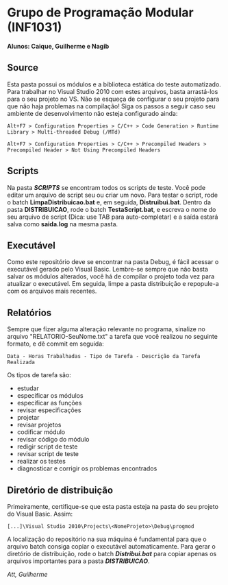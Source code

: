 ﻿# Grupo de Programação Modular (INF1031)
**Alunos: Caique, Guilherme e Nagib**

## Source

Esta pasta possui os módulos e a biblioteca estática do teste automatizado.
Para trabalhar no Visual Studio 2010 com estes arquivos, basta arrastá-los para o seu projeto no VS. Não se esqueça de configurar o seu projeto para que não haja problemas na compilação! Siga os passos a seguir caso seu ambiente de desenvolvimento não esteja configurado ainda:

`Alt+F7 > Configuration Properties > C/C++ > Code Generation > Runtime Library > Multi-threaded Debug (/MTd)`

`Alt+F7 > Configuration Properties > C/C++ > Precompiled Headers > Precompiled Header > Not Using Precompiled Headers`

## Scripts

Na pasta **_SCRIPTS_** se encontram todos os scripts de teste. Você pode editar um arquivo de script seu ou criar um novo. Para testar o script, rode o batch  **__LimpaDistribuicao.bat__** e, em seguida, **__Distruibui.bat__**. Dentro da pasta **DISTRIBUICAO**, rode o batch **__TestaScript.bat__**, e escreva o nome do seu arquivo de script (Dica: use TAB para auto-completar) e a saída estará salva como **__saida.log__** na mesma pasta.

## Executável

Como este repositório deve se encontrar na pasta Debug, é fácil acessar o executável gerado pelo Visual Basic. Lembre-se sempre que não basta salvar os módulos alterados, você há de compilar o projeto toda vez para atualizar o executável. Em seguida, limpe a pasta distribuição e repopule-a com os arquivos mais recentes.

## Relatórios

Sempre que fizer alguma alteração relevante no programa, sinalize no arquivo "RELATORIO-SeuNome.txt" a tarefa que você realizou no seguinte formato, e dê commit em seguida:

`Data - Horas Trabalhadas - Tipo de Tarefa - Descrição da Tarefa Realizada`

Os tipos de tarefa são:
* estudar
* especificar os módulos
* especificar as funções
* revisar especificações
* projetar
* revisar projetos
* codificar módulo
* revisar código do módulo
* redigir script de teste
* revisar script de teste
* realizar os testes
* diagnosticar e corrigir os problemas encontrados

## Diretório de distribuição

Primeiramente, certifique-se que esta pasta esteja na pasta do seu projeto do Visual Basic. Assim:

`[...]\Visual Studio 2010\Projects\<NomeProjeto>\Debug\progmod`

A localização do repositório na sua máquina é fundamental para que o arquivo batch consiga copiar o executável automaticamente. Para gerar o diretório de distribuição, rode o batch _**Distribui.bat**_ para copiar apenas os arquivos importantes para a pasta **_DISTRIBUICAO_**.

_Att,
Guilherme_
